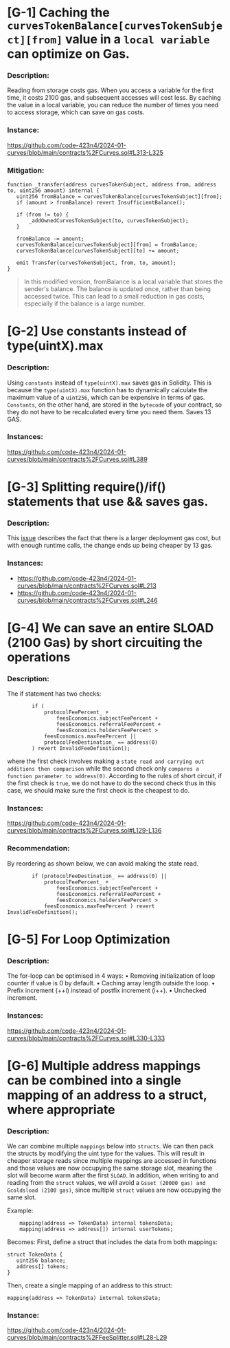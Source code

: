 # [G-1] Caching the `curvesTokenBalance[curvesTokenSubject][from]` value in a `local variable` can optimize on Gas.

### Description:
Reading from storage costs gas. When you access a variable for the first time, it costs 2100 gas, and subsequent accesses will cost less. By caching the value in a local variable, you can reduce the number of times you need to access storage, which can save on gas costs.

### Instance:
https://github.com/code-423n4/2024-01-curves/blob/main/contracts%2FCurves.sol#L313-L325

### Mitigation:
```Solidity
function _transfer(address curvesTokenSubject, address from, address to, uint256 amount) internal {
   uint256 fromBalance = curvesTokenBalance[curvesTokenSubject][from];
   if (amount > fromBalance) revert InsufficientBalance();

   if (from != to) {
       _addOwnedCurvesTokenSubject(to, curvesTokenSubject);
   }

   fromBalance -= amount;
   curvesTokenBalance[curvesTokenSubject][from] = fromBalance;
   curvesTokenBalance[curvesTokenSubject][to] += amount;

   emit Transfer(curvesTokenSubject, from, to, amount);
}
```
> In this modified version, fromBalance is a local variable that stores the sender's balance. The balance is updated once, rather than being accessed twice. This can lead to a small reduction in gas costs, especially if the balance is a large number. 

# [G-2] Use constants instead of type(uintX).max

### Description:
Using `constants` instead of `type(uintX).max` saves gas in Solidity. This is because the `type(uintX).max` function has to dynamically calculate the maximum value of a `uint256`, which can be expensive in terms of gas. `Constants`, on the other hand, are stored in the `bytecode` of your contract, so they do not have to be recalculated every time you need them. 
Saves 13 GAS. 

### Instances:
https://github.com/code-423n4/2024-01-curves/blob/main/contracts%2FCurves.sol#L389

# [G-3] Splitting require()/if() statements that use && saves gas.

### Description:
This [issue](https://github.com/code-423n4/2022-01-xdefi-findings/issues/128) describes the fact that there is a larger deployment gas cost, but with enough runtime calls, the change ends up being cheaper by 13 gas.

### Instances:
- https://github.com/code-423n4/2024-01-curves/blob/main/contracts%2FCurves.sol#L213
- https://github.com/code-423n4/2024-01-curves/blob/main/contracts%2FCurves.sol#L246

# [G-4] We can save an entire SLOAD (2100 Gas) by short circuiting the operations

### Description:
The if statement has two checks:
```Solidity
        if (
            protocolFeePercent_ +
                feesEconomics.subjectFeePercent +
                feesEconomics.referralFeePercent +
                feesEconomics.holdersFeePercent >
            feesEconomics.maxFeePercent ||
            protocolFeeDestination_ == address(0)
        ) revert InvalidFeeDefinition();
```
 where the first check involves making a `state read and carrying out additions then comparison` while the second check only `compares a function parameter to address(0)`.
According to the rules of short circuit, if the first check is `true`, we do not have to do the second check thus in this case, we should make sure the first check is the cheapest to do.

### Instances:
https://github.com/code-423n4/2024-01-curves/blob/main/contracts%2FCurves.sol#L129-L136

### Recommendation:
By reordering as shown below, we can avoid making the state read. 
```Solidity
        if (protocolFeeDestination_ == address(0) ||
            protocolFeePercent_ +
                feesEconomics.subjectFeePercent +
                feesEconomics.referralFeePercent +
                feesEconomics.holdersFeePercent >
            feesEconomics.maxFeePercent ) revert InvalidFeeDefinition();
```

# [G-5] For Loop Optimization

### Description: 
The for-loop can be optimised in 4 ways:
• Removing initialization of loop counter if value is 0 by default.
• Caching array length outside the loop.
• Prefix increment (++i) instead of postfix increment (i++).
• Unchecked increment.

### Instances:
https://github.com/code-423n4/2024-01-curves/blob/main/contracts%2FCurves.sol#L330-L333

# [G-6] Multiple address mappings can be combined into a single mapping of an address to a struct, where appropriate

### Description:
We can combine multiple `mappings` below into `structs`. We can then pack the structs by modifying the uint type for the values. This will result in cheaper storage reads since multiple mappings are accessed in functions and those values are now occupying the same storage slot, meaning the slot will become warm after the first `SLOAD`. In addition, when writing to and reading from the `struct` values, we will avoid a `Gsset (20000 gas) and Gcoldsload (2100 gas)`, since multiple `struct` values are now occupying the same slot.

Example:
```Solidity
    mapping(address => TokenData) internal tokensData;
    mapping(address => address[]) internal userTokens;
```
Becomes:
First, define a struct that includes the data from both mappings:

```Solidity
struct TokenData {
   uint256 balance;
   address[] tokens;
}
```
Then, create a single mapping of an address to this struct:
```Solidity
mapping(address => TokenData) internal tokensData;
```
### Instance:
https://github.com/code-423n4/2024-01-curves/blob/main/contracts%2FFeeSplitter.sol#L28-L29